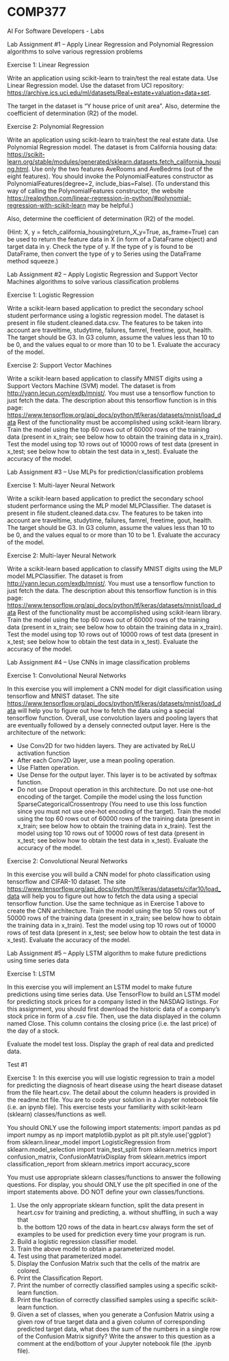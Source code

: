 # COMP377
AI For Software Developers - Labs

Lab Assignment #1 – Apply Linear Regression and Polynomial Regression algorithms to solve various regression problems

Exercise 1: Linear Regression

Write an application using scikit-learn to train/test the real estate data. Use Linear Regression model. Use the dataset from UCI repository: https://archive.ics.uci.edu/ml/datasets/Real+estate+valuation+data+set.

The target in the dataset is “Y house price of unit area”. Also, determine the coefficient of determination (R2) of the model.


Exercise 2: Polynomial Regression

Write an application using scikit-learn to train/test the real estate data. Use Polynomial Regression model. The dataset is from California housing data: https://scikit-learn.org/stable/modules/generated/sklearn.datasets.fetch_california_housing.html. Use only the two features AveRooms and AveBedrms (out of the eight features). You should invoke the PolynomialFeatures constructor as PolynomialFeatures(degree=2, include_bias=False). 
(To understand this way of calling the PolynomialFeatures constructor, the website https://realpython.com/linear-regression-in-python/#polynomial-regression-with-scikit-learn may be helpful.)

Also, determine the coefficient of determination (R2) of the model.

(Hint: X, y = fetch_california_housing(return_X_y=True, as_frame=True) can be used to return the feature data in X (in form of a DataFrame object) and target data in y. Check the type of y. If the type of y is found to be DataFrame, then convert the type of y to Series using the DataFrame method squeeze.)





Lab Assignment #2 – Apply Logistic Regression and Support Vector Machines algorithms to solve various classification problems

Exercise 1: Logistic Regression

Write a scikit-learn based application to predict the secondary school student performance using a logistic regression model. The dataset is present in file student.cleaned.data.csv. The features to be taken into account are traveltime, studytime, failures, famrel, freetime, gout, health. The target should be G3. In G3 column, assume the values less than 10 to be 0, and the values equal to or more than 10 to be 1. Evaluate the accuracy of the model.


Exercise 2: Support Vector Machines

Write a scikit-learn based application to classify MNIST digits using a Support Vectors Machine (SVM) model. The dataset is from http://yann.lecun.com/exdb/mnist/. You must use a tensorflow function to just fetch the data. The description about this tensorflow function is in this page: https://www.tensorflow.org/api_docs/python/tf/keras/datasets/mnist/load_data
Rest of the functionality must be accomplished using scikit-learn library. Train the model using the top 60 rows out of 60000 rows of the training data (present in x_train; see below how to obtain the training data in x_train). Test the model using top 10 rows out of 10000 rows of test data (present in x_test; see below how to obtain the test data in x_test). Evaluate the accuracy of the model.





Lab Assignment #3 – Use MLPs for prediction/classification problems

Exercise 1: Multi-layer Neural Network

Write a scikit-learn based application to predict the secondary school student performance using the MLP model MLPClassifier. The dataset is present in file student.cleaned.data.csv. The features to be taken into account are traveltime, studytime, failures, famrel, freetime, gout, health. The target should be G3. In G3 column, assume the values less than 10 to be 0, and the values equal to or more than 10 to be 1. Evaluate the accuracy of the model. 


Exercise 2: Multi-layer Neural Network

Write a scikit-learn based application to classify MNIST digits using the MLP model MLPClassifier. The dataset is from http://yann.lecun.com/exdb/mnist/. You must use a tensorflow function to just fetch the data. The description about this tensorflow function is in this page: https://www.tensorflow.org/api_docs/python/tf/keras/datasets/mnist/load_data
Rest of the functionality must be accomplished using scikit-learn library. Train the model using the top 60 rows out of 60000 rows of the training data (present in x_train; see below how to obtain the training data in x_train). Test the model using top 10 rows out of 10000 rows of test data (present in x_test; see below how to obtain the test data in x_test). Evaluate the accuracy of the model. 





Lab Assignment #4 – Use CNNs in image classification problems

Exercise 1: Convolutional Neural Networks

In this exercise you will implement a CNN model for digit classification using tensorflow and MNIST dataset. The site https://www.tensorflow.org/api_docs/python/tf/keras/datasets/mnist/load_data will help you to figure out how to fetch the data using a special tensorflow function. Overall, use convolution layers and pooling layers that are eventually followed by a densely connected output layer. Here is the architecture of the network:
-	Use Conv2D for two hidden layers. They are activated by ReLU activation function
-	After each Conv2D layer, use a mean pooling operation. 
-	Use Flatten operation.
-	Use Dense for the output layer. This layer is to be activated by softmax function.
-	Do not use Dropout operation in this architecture.
Do not use one-hot encoding of the target.
Compile the model using the loss function SparseCategoricalCrossentropy (You need to use this loss function since you must not use one-hot encoding of the target). Train the model using the top 60 rows out of 60000 rows of the training data (present in x_train; see below how to obtain the training data in x_train). Test the model using top 10 rows out of 10000 rows of test data (present in x_test; see below how to obtain the test data in x_test). Evaluate the accuracy of the model.


Exercise 2: Convolutional Neural Networks

In this exercise you will build a CNN model for photo classification using tensorflow and CIFAR-10 dataset. The site  https://www.tensorflow.org/api_docs/python/tf/keras/datasets/cifar10/load_data  will help you to figure out how to fetch the data using a special tensorflow function. Use the same technique as in Exercise 1 above to create the CNN architecture. Train the model using the top 50 rows out of 50000 rows of the training data (present in x_train; see below how to obtain the training data in x_train). Test the model using top 10 rows out of 10000 rows of test data (present in x_test; see below how to obtain the test data in x_test). Evaluate the accuracy of the model. 




Lab Assignment #5 – Apply LSTM algorithm to make future predictions using time series data

Exercise 1: LSTM

In this exercise you will implement an LSTM model to make future predictions using time series data. Use TensorFlow to build an LSTM model for predicting stock prices for a company listed in the NASDAQ listings. For this assignment, you should first download the historic data of a company’s stock price in form of a .csv file. Then, use the data displayed in the column named Close. This column contains the closing price (i.e. the last price) of the day of a stock.

Evaluate the model test loss. Display the graph of real data and predicted data.




Test #1

Exercise 1: 
In this exercise you will use logistic regression to train a model for predicting the diagnosis of heart disease using the heart disease dataset from the file heart.csv. The detail about the column headers is provided in the readme.txt file. You are to code your solution in a Jupyter notebook file (i.e. an ipynb file). This exercise tests your familiarity with scikit-learn (sklearn) classes/functions as well.

You should ONLY use the following import statements:
import pandas as pd
import numpy as np
import matplotlib.pyplot as plt
plt.style.use('ggplot')
from sklearn.linear_model import LogisticRegression
from sklearn.model_selection import train_test_split
from sklearn.metrics import confusion_matrix, ConfusionMatrixDisplay
from sklearn.metrics import classification_report
from sklearn.metrics import accuracy_score

You must use appropriate sklearn classes/functions to answer the following questions. For display, you should ONLY use the plt specified in one of the import statements above. DO NOT define your own classes/functions.

1.	Use the only appropriate sklearn function, split the data present in heart.csv for training and predicting, 
a.	without shuffling, in such a way that  
b.	the bottom 120 rows of the data in heart.csv always form the set of examples to be used for prediction every time your program is run. 
2.	Build a logistic regression classifier model. 
3.	Train the above model to obtain a parameterized model. 
4.	Test using that parameterized model.  
5.	Display the Confusion Matrix such that the cells of the matrix are colored.  
6.	Print the Classification Report. 
7.	Print the number of correctly classified samples using a specific scikit-learn function.     
8.	Print the fraction of correctly classified samples using a specific scikit-learn function.             
9.	Given a set of classes, when you generate a Confusion Matrix using a given row of true target data and a given column of corresponding predicted target data, what does the sum of the numbers in a single row of the Confusion Matrix signify? Write the answer to this question as a comment at the end/bottom of your Jupyter notebook file (the .ipynb file).

